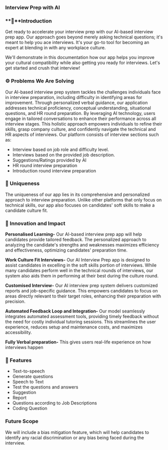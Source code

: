 ### Interview Prep with AI
### **📜**Introduction

Get ready to accelerate your interview prep with our AI-based interview prep app. Our approach goes beyond merely asking technical questions; it's meant to help you ace interviews. It's your go-to tool for becoming an expert at blending in with any workplace culture.

We'll demonstrate in this documentation how our app helps you improve your cultural compatibility while also getting you ready for interviews. Let's get started and crush that interview!

### ⚙️ Problems We Are Solving

Our AI-based interview prep system tackles the challenges individuals face in interview preparation, including difficulty in identifying areas for improvement. Through personalized verbal guidance, our application addresses technical proficiency, conceptual understanding, situational questions, and HR round preparation. By leveraging AI technology, users engage in tailored conversations to enhance their performance across all interview stages. This holistic approach empowers individuals to refine their skills, grasp company culture, and confidently navigate the technical and HR aspects of interviews. 
Our platform consists of interview sections such as:
- Interview based on job role and difficulty level.
- Interviews based on the provided job description.
- Suggestions/Ratings provided by AI
- HR round interview preparation
- Introduction round interview preparation

### 🌟 Uniqueness

The uniqueness of our app lies in its comprehensive and personalized approach to interview preparation. Unlike other platforms that only focus on technical skills, our app also focuses on candidates' soft skills to make a candidate culture fit.

### 🌱 Innovation and Impact

**Personalised Learning-** Our AI-based interview prep app will help candidates provide tailored feedback. The personalized approach to analyzing the candidate's strengths and weaknesses maximizes efficiency and effectiveness, optimizing candidates' preparation time.

**Work Culture Fit Interviews-**  Our AI Interview Prep app is designed to assist candidates in excelling in the soft skills portion of interviews. While many candidates perform well in the technical rounds of interviews, our system also aids them in performing at their best during the culture round. 

**Customised Interview-**   Our AI interview prep system delivers customized reports and job-specific guidance. This empowers candidates to focus on areas directly relevant to their target roles, enhancing their preparation with precision.

**Automated Feedback Loop and Integration-** Our model seamlessly integrates automated assessment tools, providing timely feedback without the need for costly individual tutoring sessions. This streamlines the user experience, reduces setup and maintenance costs, and maximizes accessibility.

**Fully Verbal preparation-** This gives users real-life experience on how interviews happen 

### 🤖 Features
- Text-to-speech
- Generate questions
- Speech to Text
- Test the questions and answers
- Suggestion
- Report
- Questions according to Job Descriptions
- Coding Question

### Future Scope
We will include a bias mitigation feature, which will help candidates to identify any racial discrimination or any bias being faced during the interview.
